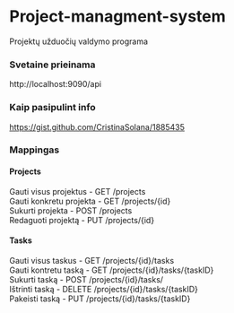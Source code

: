 # Project-managment-system
Projektų užduočių valdymo programa

### Svetaine prieinama
http://localhost:9090/api

###  Kaip pasipulint info
https://gist.github.com/CristinaSolana/1885435


### Mappingas

#### Projects
Gauti visus projektus   - GET /projects  
Gauti konkretu projekta - GET /projects/{id}  
Sukurti projekta 		- POST 	/projects  
Redaguoti projektą 	    - PUT	/projects/{id}   

#### Tasks
Gauti visus taskus - GET /projects/{id}/tasks  
Gauti kontretu taską - GET /projects/{id}/tasks/{taskID}  
Sukurti taską  - POST /projects/{id}/tasks/  
Ištrinti taską - DELETE /projects/{id}/tasks/{taskID}  
Pakeisti taską - PUT  /projects/{id}/tasks/{taskID}
